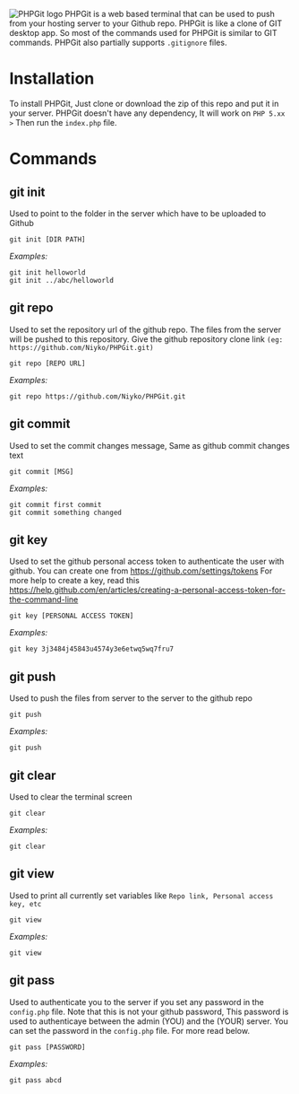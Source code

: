 ![PHPGit logo](https://i.imgur.com/fg3qMGn.png)
PHPGit is a web based terminal that can be used to push from your hosting server to your Github repo. PHPGit is like a clone of GIT desktop app. So most of the commands used for PHPGit is similar to GIT commands. PHPGit also partially supports `.gitignore` files.

# Installation
To install PHPGit, Just clone or download the zip of this repo and put it in your server. PHPGit doesn't have any dependency, It will work on `PHP 5.xx >`
Then run the `index.php` file.

# Commands
## git init
Used to point to the folder in the server which have to be uploaded to Github
`````
git init [DIR PATH]
`````
*Examples:* 
`````
git init helloworld
git init ../abc/helloworld
`````
## git repo
Used to set the repository url of the github repo. The files from the server will be pushed to this repository. Give the github repository clone link `(eg: https://github.com/Niyko/PHPGit.git)`
`````
git repo [REPO URL]
`````
*Examples:* 
`````
git repo https://github.com/Niyko/PHPGit.git
`````
## git commit
Used to set the commit changes message, Same as github commit changes text
`````
git commit [MSG]
`````
*Examples:* 
`````
git commit first commit
git commit something changed
`````
## git key
Used to set the github personal access token to authenticate the user with github. You can create one from https://github.com/settings/tokens 
For more help to create a key, read this https://help.github.com/en/articles/creating-a-personal-access-token-for-the-command-line
`````
git key [PERSONAL ACCESS TOKEN]
`````
*Examples:* 
`````
git key 3j3484j45843u4574y3e6etwq5wq7fru7
`````
## git push
Used to push the files from server to the server to the github repo
`````
git push
`````
*Examples:* 
`````
git push
`````
## git clear
Used to clear the terminal screen
`````
git clear
`````
*Examples:* 
`````
git clear
`````
## git view
Used to print all currently set variables like `Repo link, Personal access key, etc`
`````
git view
`````
*Examples:* 
`````
git view
`````
## git pass
Used to authenticate you to the server if you set any password in the `config.php` file. Note that this is not your github password, This password is used to authenticaye between the admin (YOU) and the (YOUR) server. You can set the password in the `config.php` file. For more read below.
`````
git pass [PASSWORD]
`````
*Examples:* 
`````
git pass abcd
`````
